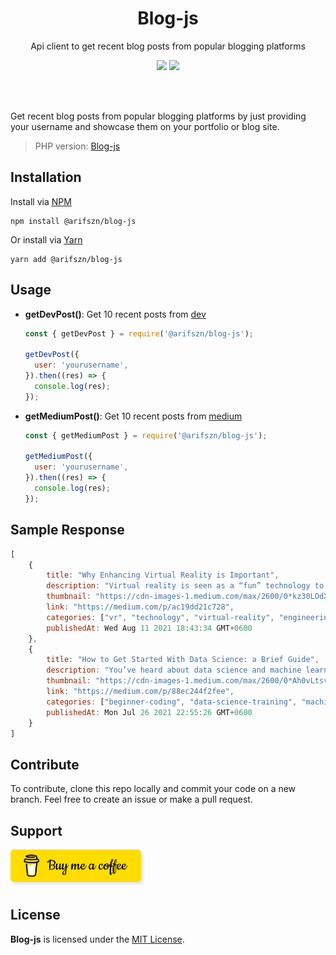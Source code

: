 <h1 align="center">Blog-js</h1>
<p align="center">Api client to get recent blog posts from popular blogging platforms</p>

<p align="center">
    <a href="https://www.npmjs.com/package/@arifszn/blog-js"><img src="https://img.shields.io/npm/v/@arifszn/blog-js"/></a>
    <a href="https://github.com/arifszn/blog-js/blob/main/LICENSE"><img src="https://img.shields.io/github/license/arifszn/blog-js"/></a>
</p>

<br/>
<br/>

<p>Get recent blog posts from popular blogging platforms by just providing your username and showcase them on your portfolio or blog site.</p>

> PHP version: <a href="https://github.com/arifszn/blog-js-php">Blog-js</a>

## Installation

Install via <a href="https://www.npmjs.com/package/@arifszn/blog-js">NPM</a>

```
npm install @arifszn/blog-js
```

Or install via <a href="https://yarnpkg.com/package/@arifszn/blog-js">Yarn</a>

```
yarn add @arifszn/blog-js
```

## Usage

- **getDevPost()**: Get 10 recent posts from [dev](https://dev.to)

  ```js
  const { getDevPost } = require('@arifszn/blog-js');

  getDevPost({
    user: 'yourusername',
  }).then((res) => {
    console.log(res);
  });
  ```

- **getMediumPost()**: Get 10 recent posts from [medium](https://medium.com)

  ```js
  const { getMediumPost } = require('@arifszn/blog-js');

  getMediumPost({
    user: 'yourusername',
  }).then((res) => {
    console.log(res);
  });
  ```

## Sample Response

```js
[
    {
        title: "Why Enhancing Virtual Reality is Important",
        description: "Virtual reality is seen as a “fun” technology to some without much...",
        thumbnail: "https://cdn-images-1.medium.com/max/2600/0*kz30LOdXT8CyOymh",
        link: "https://medium.com/p/ac19dd21c728",
        categories: ["vr", "technology", "virtual-reality", "engineering", "artificial-intelligence"],
        publishedAt: Wed Aug 11 2021 18:43:34 GMT+0600
    },
    {
        title: "How to Get Started With Data Science: a Brief Guide",
        description: "You’ve heard about data science and machine learning, and you want to get started. Maybe you hear...",
        thumbnail: "https://cdn-images-1.medium.com/max/2600/0*Ah0vLtsvxqUvRWuS",
        link: "https://medium.com/p/88ec244f2fee",
        categories: ["beginner-coding", "data-science-training", "machine-learning-course"],
        publishedAt: Mon Jul 26 2021 22:55:26 GMT+0600
    }
]
```

## Contribute

To contribute, clone this repo locally and commit your code on a new branch. Feel free to create an issue or make a pull request.

## Support

<a href="https://www.buymeacoffee.com/arifszn" target="_blank">
  <img src="https://raw.githubusercontent.com/arifszn/arifszn/main/assets/bmc-button.png" alt="Buy Me A Coffee" style="height: 60px !important;width: 217px !important;" >
</a>

## License

**Blog-js** is licensed under the [MIT License](https://github.com/arifszn/blog-js/blob/main/LICENSE).
